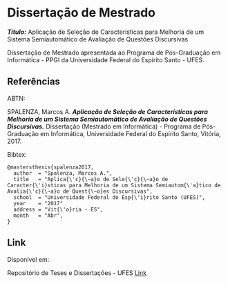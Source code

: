 # Dissertação de Mestrado

***Título:*** Aplicação de Seleção de Características para Melhoria de um Sistema Semiautomático de Avaliação de Questões Discursivas

Dissertação de Mestrado apresentada ao Programa de Pós-Graduação em Informática - PPGI da Universidade Federal do Espírito Santo - UFES.

## Referências

ABTN:

SPALENZA, Marcos A. ***Aplicação de Seleção de Características para Melhoria de um Sistema Semiautomático de Avaliação de Questões Discursivas.*** Dissertação (Mestrado em Informática) - Programa de Pós-Graduação em Informática, Universidade Federal do Espírito Santo, Vitória, 2017.

Bibtex:

```
@mastersthesis{spalenza2017,
  author  = "Spalenza, Marcos A.",
  title   = "Aplica{\'c}{\~a}o de Sele{\'c}{\~a}o de Caracter{\'i}sticas para Melhoria de um Sistema Semiautom{\'a}tico de Avalia{\'c}{\~a}o de Quest{\~o}es Discursivas",
  school  = "Universidade Federal do Esp{\'i}rito Santo (UFES)",
  year    = "2017"
  address = "Vit{\'o}ria - ES",
  month   = "Abr",
}
```

## Link

Disponível em:

Repositório de Teses e Dissertações - UFES [Link](https://repositorio.ufes.br/handle/10/9849)